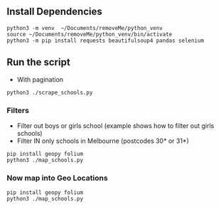 
##  Install Dependencies

```
python3 -m venv  ~/Documents/removeMe/python_venv 
source ~/Documents/removeMe/python_venv/bin/activate
python3 -m pip install requests beautifulsoup4 pandas selenium
```

## Run the script

- With pagination
```
python3 ./scrape_schools.py
```

### Filters
- Filter out boys or girls school (example shows how to filter out girls schools)
- Filter IN only schools in Melbourne (postcodes 30* or 31*)

```
pip install geopy folium
python3 ./map_schools.py
```

### Now map into Geo Locations

```
pip install geopy folium
python3 ./map_schools.py
```

